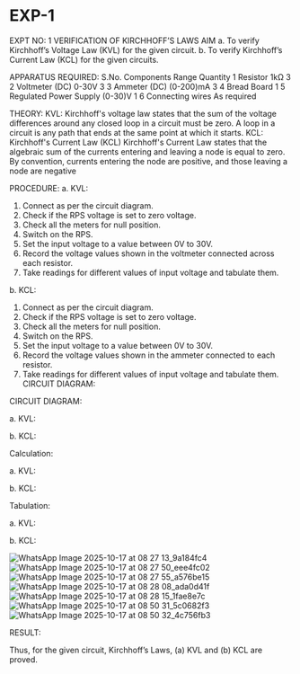 # EXP-1
EXPT NO: 1	VERIFICATION OF KIRCHHOFF’S LAWS
AIM
a.   To verify Kirchhoff’s Voltage Law (KVL) for the given circuit. 
b.   To verify Kirchhoff’s Current Law (KCL) for the given circuits.

APPARATUS REQUIRED:
S.No.	Components	Range	Quantity
1	Resistor	1kΩ	3
2	Voltmeter (DC)	0-30V	3
3	Ammeter (DC)	(0-200)mA	3
4	Bread Board		1
5	Regulated Power Supply	(0-30)V	1
6	Connecting wires		As required

THEORY:
KVL: Kirchhoff's voltage law states that the sum of the voltage differences around any closed loop in a circuit must be zero. A loop in a circuit is any path that ends at the same point at which it starts.
KCL:
Kirchhoff's Current Law (KCL) Kirchhoff's Current Law states that the algebraic sum of the currents entering and leaving a node is equal to zero. By convention, currents entering the node are positive, and those leaving a node are negative


PROCEDURE:
a.   KVL:
1.   Connect as per the circuit diagram.
2.   Check if the RPS voltage is set to zero voltage.
3.   Check all the meters for null position.
4.   Switch on the RPS.
5.   Set the input voltage to a value between 0V to 30V.
6.   Record the voltage values shown in the voltmeter connected across each resistor.
7.   Take readings for different values of input voltage and tabulate them.


b.  KCL:
1.   Connect as per the circuit diagram.
2.   Check if the RPS voltage is set to zero voltage.
3.   Check all the meters for null position.
4.   Switch on the RPS.
5.   Set the input voltage to a value between 0V to 30V.
6.   Record the voltage values shown in the ammeter connected to each resistor.
7.   Take readings for different values of input voltage and tabulate them. 
CIRCUIT DIAGRAM:

CIRCUIT DIAGRAM:


a.   KVL:
 


b.  KCL:
 

Calculation:

a.   KVL:
 


b.  KCL:




Tabulation:

a.   KVL:
 


b.  KCL:

![WhatsApp Image 2025-10-17 at 08 27 13_9a184fc4](https://github.com/user-attachments/assets/d88c3532-dd4f-44ff-a5e8-e85d1fbde5df)
![WhatsApp Image 2025-10-17 at 08 27 50_eee4fc02](https://github.com/user-attachments/assets/708934ce-3369-475b-9f2d-d6d110f8d536)
![WhatsApp Image 2025-10-17 at 08 27 55_a576be15](https://github.com/user-attachments/assets/5129d838-f3a7-4300-bf9b-5347cac8835f)
![WhatsApp Image 2025-10-17 at 08 28 08_ada0d41f](https://github.com/user-attachments/assets/103ede5b-6f77-41e4-a595-404b982aceaa)
![WhatsApp Image 2025-10-17 at 08 28 15_1fae8e7c](https://github.com/user-attachments/assets/39effeca-1b4c-4223-b76b-4c6dd1935bcf)
![WhatsApp Image 2025-10-17 at 08 50 31_5c0682f3](https://github.com/user-attachments/assets/c7bbc17a-cfe4-4409-9015-8175cbd05c00)
![WhatsApp Image 2025-10-17 at 08 50 32_4c756fb3](https://github.com/user-attachments/assets/41466f4b-b9fa-4d7d-b07d-97d21595f581)

RESULT:

Thus, for the given circuit, Kirchhoff’s Laws, (a) KVL and (b) KCL are proved.

